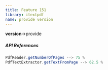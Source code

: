 ```yaml
---
title: Feature 151
library: itextpdf
name: provide version
---
```


**version**->provide 

##### API References

```java
PdfReader.getNumberOfPages --> 75 %
PdfTextExtractor.getTextFromPage --> 62.5 %
```
